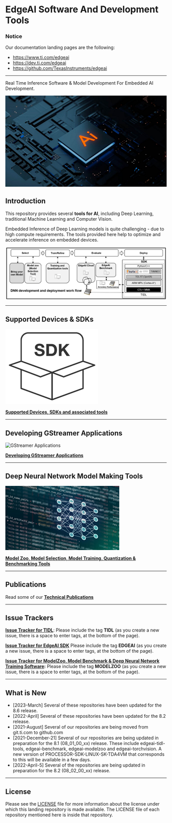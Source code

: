 # EdgeAI Software And Development Tools

### Notice
Our documentation landing pages are the following:
- https://www.ti.com/edgeai
- https://dev.ti.com/edgeai
- https://github.com/TexasInstruments/edgeai

<hr>
Real Time Inference Software & Model Development For Embedded AI Development.

![EmbeddedAI](./assets/artificial-intelligence-technology-chipset-on-circuit-board-small.png)


## Introduction
This repository provides several **tools for AI**, including Deep Learning, traditional Machine Learning and Computer Vision. 

Embedded Inference of Deep Learning models is quite challenging - due to high compute requirements. The tools provided here help to optimize and accelerate inference on embedded devices.

![EdgeAIDevelopmentFlow](./assets/edgeai-development-flow.png)

<hr>

## Supported Devices & SDKs

![SDK](./assets/sdk-code-cropped-icon.png)

**[Supported Devices, SDKs and associated tools](readme_sdk.md)**

<hr>

## Developing GStreamer Applications

![GStreamer Applications](https://software-dl.ti.com/jacinto7/esd/processor-sdk-linux-edgeai/TDA4VM/08_06_00/exports/docs/_images/open-src-components.png)

**[Developing GStreamer Applications](readme_apps.md)**

<hr>

## Deep Neural Network Model Making Tools
![Model training](./assets/neural-networks-icon-small.png)

**[Model Zoo, Model Selection, Model Training, Quantization & Benchmarking Tools](readme_models.md)**

<hr>

## Publications

Read some of our **[Technical Publications](./readme_publications.md)**

<hr>

## Issue Trackers
**[Issue Tracker for TIDL](https://e2e.ti.com/support/processors/f/791/tags/TIDL)**: Please include the tag **TIDL** (as you create a new issue, there is a space to enter tags, at the bottom of the page). 

**[Issue Tracker for EdgeAI SDK](https://e2e.ti.com/support/processors/f/791/tags/EDGEAI)** Please include the tag **EDGEAI** (as you create a new issue, there is a space to enter tags, at the bottom of the page). 

**[Issue Tracker for ModelZoo, Model Benchmark & Deep Neural Network Training Software](https://e2e.ti.com/support/processors/f/791/tags/MODELZOO):** Please include the tag **MODELZOO** (as you create a new issue, there is a space to enter tags, at the bottom of the page). 

<hr>

## What is New
- [2023-March] Several of these repositories have been updated for the 8.6 release.
- [2022-April] Several of these repositories have been updated for the 8.2 release.
- [2021-August] Several of our repositories are being moved from git.ti.com to github.com
- [2021-December-21] Several of our repositories are being updated in preparation for the 8.1 (08_01_00_xx) release. These include edgeai-tidl-tools, edgeai-benchmark, edgeai-modelzoo and edgeai-torchvision. A new version of PROCESSOR-SDK-LINUX-SK-TDA4VM that corresponds to this will be available in a few days.
- [2022-April-5] Several of the repositories are being updated in preparation for the 8.2 (08_02_00_xx) release. 

<hr>


## License
Please see the [LICENSE](./LICENSE) file for more information about the license under which this landing repository is made available. The LICENSE file of each repository mentioned here is inside that repository.
